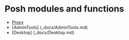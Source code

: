 
Posh modules and functions
==========================

- [Proxy](_docs/Proxy.md)
- [AdminTools] (_docs/AdminTools.md)
- [Desktop] (_docs/Desktop.md)
